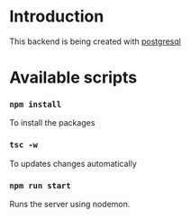 # Introduction
This backend is being created with [postgresql](https://www.postgresql.org/) 


# Available scripts

### `npm install`
To install the packages

### `tsc -w`
To updates changes automatically

### `npm run start`
Runs the server using nodemon.



